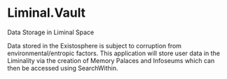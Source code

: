 Liminal.Vault
=============

Data Storage in Liminal Space

Data stored in the Existosphere is subject to corruption from environmental/entropic factors. This application will store user data in the Liminality via the creation of Memory Palaces and Infoseums which can then be accessed using SearchWithin. 
